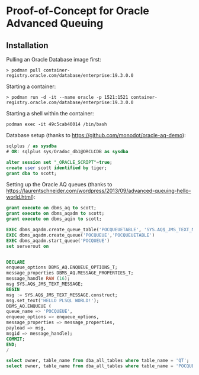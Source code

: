 # Proof-of-Concept for Oracle Advanced Queuing

## Installation

Pulling an Oracle Database image first:

`> podman pull container-registry.oracle.com/database/enterprise:19.3.0.0`

Starting a container:

`> podman run -d -it --name oracle -p 1521:1521 container-registry.oracle.com/database/enterprise:19.3.0.0`

Starting a shell within the container:

`podman exec -it 49c5cab40014 /bin/bash`

Database setup (thanks to https://github.com/monodot/oracle-aq-demo):

```SQL
sqlplus / as sysdba
# OR: sqlplus sys/Oradoc_db1@ORCLCDB as sysdba

alter session set "_ORACLE_SCRIPT"=true;
create user scott identified by tiger;
grant dba to scott;
```

Setting up the Oracle AQ queues (thanks to https://laurentschneider.com/wordpress/2013/09/advanced-queuing-hello-world.html):

```SQL
grant execute on dbms_aq to scott;
grant execute on dbms_aqadm to scott;
grant execute on dbms_aqin to scott;

EXEC dbms_aqadm.create_queue_table('POCQUEUETABLE', 'SYS.AQ$_JMS_TEXT_MESSAGE')
EXEC dbms_aqadm.create_queue('POCQUEUE','POCQUEUETABLE')
EXEC dbms_aqadm.start_queue('POCQUEUE')
set serverout on


DECLARE
enqueue_options DBMS_AQ.ENQUEUE_OPTIONS_T;
message_properties DBMS_AQ.MESSAGE_PROPERTIES_T;
message_handle RAW (16);
msg SYS.AQ$_JMS_TEXT_MESSAGE;
BEGIN
msg := SYS.AQ$_JMS_TEXT_MESSAGE.construct;
msg.set_text('HELLO PLSQL WORLD!');
DBMS_AQ.ENQUEUE (
queue_name => 'POCQUEUE',
enqueue_options => enqueue_options,
message_properties => message_properties,
payload => msg,
msgid => message_handle);
COMMIT;
END;
/

select owner, table_name from dba_all_tables where table_name = 'QT';
select owner, table_name from dba_all_tables where table_name = 'POCQUEUETABLE';
```

